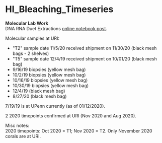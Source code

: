# HI_Bleaching_Timeseries

**Molecular Lab Work**  
DNA RNA Duet Extractions [online notebook post](https://emmastrand.github.io/EmmaStrand_Notebook/Kbay-Bleaching-2019-DNA-RNA-Extractions/).

Molecular samples at URI:  
- "T2" sample date 11/5/20 received shipment on 11/30/20 (black mesh bags - 2 shelves)
- "T5" sample date 12/4/19 received shipment on 10/01/20 (black mesh bag)  
- 9/16/19 biopsies (yellow mesh bag)
- 10/2/19 biopsies (yellow mesh bag)  
- 10/16/19 biopsies (yellow mesh bag)  
- 10/30/19 biopsies (yellow mesh bag)  
- 12/4/19 (black mesh bag)  
- 8/27/20 (black mesh bag)

7/19/19 is at UPenn currently (as of 01/12/2020).

2 2020 timepoints confirmed at URI (Nov 2020 and Aug 2020).

Misc notes:  
2020 timepoints: Oct 2020 = T1; Nov 2020 = T2. Only November 2020 corals are at URI.
